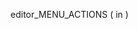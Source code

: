 ﻿<!----------------------------------------------------editor_MENU_ACTIONS ( in ) -> in (Object)-->editor_MENU_ACTIONS ( in )